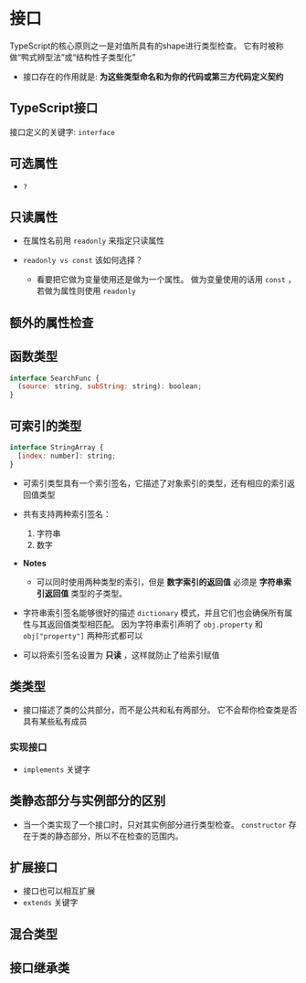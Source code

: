 # 接口

TypeScript的核心原则之一是对值所具有的shape进行类型检查。 它有时被称做“鸭式辨型法”或“结构性子类型化”

- 接口存在的作用就是: **为这些类型命名和为你的代码或第三方代码定义契约**

## TypeScript接口

接口定义的关键字: `interface`

## 可选属性
- `?`

## 只读属性

- 在属性名前用 `readonly` 来指定只读属性

- `readonly vs const` 该如何选择？
   - 看要把它做为变量使用还是做为一个属性。 做为变量使用的话用 `const` ，若做为属性则使用 `readonly`

## 额外的属性检查

## 函数类型  

```javascript
interface SearchFunc {
  (source: string, subString: string): boolean;
}
```

## 可索引的类型

```javascript
interface StringArray {
  [index: number]: string;
}
```

- 可索引类型具有一个索引签名，它描述了对象索引的类型，还有相应的索引返回值类型

- 共有支持两种索引签名：
   1. 字符串
   2. 数字

- **Notes** 
    - 可以同时使用两种类型的索引，但是 **数字索引的返回值** 必须是 **字符串索引返回值** 类型的子类型。

- 字符串索引签名能够很好的描述 `dictionary` 模式，并且它们也会确保所有属性与其返回值类型相匹配。 因为字符串索引声明了 `obj.property` 和 `obj["property"]` 两种形式都可以

- 可以将索引签名设置为 **只读** ，这样就防止了给索引赋值

## 类类型
- 接口描述了类的公共部分，而不是公共和私有两部分。 它不会帮你检查类是否具有某些私有成员

### 实现接口
- `implements` 关键字

## 类静态部分与实例部分的区别
- 当一个类实现了一个接口时，只对其实例部分进行类型检查。 `constructor` 存在于类的静态部分，所以不在检查的范围内。


## 扩展接口
- 接口也可以相互扩展
- `extends` 关键字

## 混合类型


## 接口继承类
